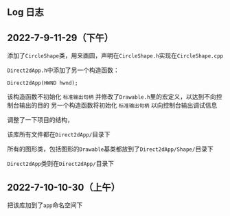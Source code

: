 ## Log 日志

## 2022-7-9-11-29（下午）

添加了`CircleShape`类，用来画圆，声明在`CircleShape.h`实现在`CircleShape.cpp`

`Direct2dApp.h`中添加了另一个构造函数：
```
Direct2dApp(HWND hwnd);
```
该构造函数不初始化 `标准输出句柄` 并修改了`Drawable.h`里的宏定义，以达到不向控制台输出的目的
另一个构造函数将初始化 `标准输出句柄` 以向控制台输出调试信息

调整了一下项目的结构，

该库所有文件都在`Direct2dApp/`目录下

所有的图形类，包括图形的`Drawable`基类都放到了`Direct2dApp/Shape/`目录下

`Direct2dApp`类则在`Direct2dApp/`目录下

## 2022-7-10-10-30（上午）

把该库加到了`app`命名空间下
